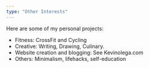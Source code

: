 ```yaml
---
type: "Other Interests"
---
```


Here are some of my personal projects:

* Fitness: CrossFit and Cycling
* Creative: Writing, Drawing, Culinary.
* Website creation and blogging: See Kevinolega.com
* Others: Minimalism, lifehacks, self-education
